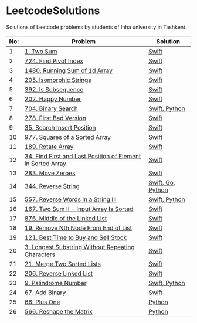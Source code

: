 # LeetcodeSolutions
Solutions of Leetcode problems by students of Inha university in Tashkent

| No: | Problem | Solution |
| --- | --- | --- |
|1| [1. Two Sum        ](https://leetcode.com/problems/two-sum/) | [Swift                ](https://github.com/MJ8393/LeetcodeSolutions/blob/main/LeetcodeSolutions/1.%20Two%20Sum.swift)
|2| [724. Find Pivot Index](https://leetcode.com/problems/find-pivot-index/?envType=study-plan&id=level-1) | [Swift](https://github.com/MJ8393/LeetcodeSolutions/blob/main/LeetcodeSolutions/724.%20Find%20Pivot%20Index.swift)
|3| [1480. Running Sum of 1d Array](https://leetcode.com/problems/running-sum-of-1d-array/?envType=study-plan&id=level-1) | [Swift](https://github.com/MJ8393/LeetcodeSolutions/blob/main/LeetcodeSolutions/1480.%20Running%20Sum%20of%201d%20Array.swift)
|4| [205. Isomorphic Strings](https://leetcode.com/problems/isomorphic-strings/description/?envType=study-plan&id=level-1) | [Swift](https://github.com/MJ8393/LeetcodeSolutions/blob/main/LeetcodeSolutions/205.%20Isomorphic%20Strings.swift)
|5| [392. Is Subsequence](https://leetcode.com/problems/is-subsequence/description/?envType=study-plan&id=level-1) | [Swift](https://github.com/MJ8393/LeetcodeSolutions/blob/main/LeetcodeSolutions/392.%20Is%20Subsequence.swift)
|6| [202. Happy Number](https://leetcode.com/problems/happy-number/description/?envType=study-plan&id=level-2) | [Swift](https://github.com/MJ8393/LeetcodeSolutions/blob/main/LeetcodeSolutions/202.%20Happy%20Number.swift)
|7| [704. Binary Search](https://leetcode.com/problems/binary-search/description/?envType=study-plan&id=algorithm-i) | [Swift](https://github.com/MJ8393/LeetcodeSolutions/blob/main/LeetcodeSolutions/704.%20Binary%20Search.swift)[, Python](https://github.com/MJ8393/LeetcodeSolutions/blob/main/Python/Solution704.py)
|8| [278. First Bad Version](https://leetcode.com/problems/first-bad-version/description/?envType=study-plan&id=algorithm-i) | [Swift](https://github.com/MJ8393/LeetcodeSolutions/blob/main/LeetcodeSolutions/278.%20First%20Bad%20Version.swift)
|9| [35. Search Insert Position](https://leetcode.com/problems/search-insert-position/?envType=study-plan&id=algorithm-i) | [Swift](https://github.com/MJ8393/LeetcodeSolutions/blob/main/LeetcodeSolutions/35.%20Search%20Insert%20Position.swift)
|10| [977. Squares of a Sorted Array](https://leetcode.com/problems/squares-of-a-sorted-array/?envType=study-plan&id=algorithm-i) | [Swift](https://github.com/MJ8393/LeetcodeSolutions/blob/main/LeetcodeSolutions/977.%20Squares%20of%20a%20Sorted%20Array.swift)
|11| [189. Rotate Array](https://leetcode.com/problems/rotate-array/description/) | [Swift](https://github.com/MJ8393/LeetcodeSolutions/blob/main/LeetcodeSolutions/189.%20Rotate%20Array.swift)
|12| [34. Find First and Last Position of Element in Sorted Array](https://leetcode.com/problems/find-first-and-last-position-of-element-in-sorted-array/description/?envType=study-plan&id=algorithm-ii) | [Swift](https://github.com/MJ8393/LeetcodeSolutions/blob/main/LeetcodeSolutions/34.%20Find%20First%20and%20Last%20Position%20of%20Element%20in%20Sorted%20Array.swift)
|13| [283. Move Zeroes](https://leetcode.com/problems/move-zeroes/description/) | [Swift](https://github.com/MJ8393/LeetcodeSolutions/blob/main/LeetcodeSolutions/283.%20Move%20Zeroes.swift)
|14| [344. Reverse String](https://leetcode.com/problems/reverse-string/description/) | [Swift](https://github.com/MJ8393/LeetcodeSolutions/blob/main/LeetcodeSolutions/344.%20Reverse%20String.swift)[, Go](https://github.com/MJ8393/LeetcodeSolutions/blob/main/Go%20Solutions/283.go)[, Python](https://github.com/MJ8393/LeetcodeSolutions/blob/main/Python/Solution344.py)
|15| [557. Reverse Words in a String III](https://leetcode.com/problems/reverse-words-in-a-string-iii/description/) | [Swift](https://github.com/MJ8393/LeetcodeSolutions/blob/main/LeetcodeSolutions/557.%20Reverse%20Words%20in%20a%20String%20III.swift)[, Python](https://github.com/MJ8393/LeetcodeSolutions/blob/main/Python/Solution557.py)
|16| [167. Two Sum II - Input Array Is Sorted](https://leetcode.com/problems/two-sum-ii-input-array-is-sorted/description/) | [Swift](https://github.com/MJ8393/LeetcodeSolutions/blob/main/LeetcodeSolutions/167.%20Two%20Sum%20II%20-%20Input%20Array%20Is%20Sorted.swift)
|17| [876. Middle of the Linked List](https://leetcode.com/problems/middle-of-the-linked-list/description/) | [Swift](https://github.com/MJ8393/LeetcodeSolutions/blob/main/LeetcodeSolutions/876.%20Middle%20of%20the%20Linked%20List.swift)
|18| [19. Remove Nth Node From End of List](https://leetcode.com/problems/remove-nth-node-from-end-of-list/description/) | [Swift](https://github.com/MJ8393/LeetcodeSolutions/blob/main/LeetcodeSolutions/19.%20Remove%20Nth%20Node%20From%20End%20of%20List.swift)
|19| [121. Best Time to Buy and Sell Stock](https://leetcode.com/problems/best-time-to-buy-and-sell-stock/description/) | [Swift](https://github.com/MJ8393/LeetcodeSolutions/blob/main/LeetcodeSolutions/121.%20Best%20Time%20to%20Buy%20and%20Sell%20Stock.swift)
|20| [3. Longest Substring Without Repeating Characters](https://leetcode.com/problems/longest-substring-without-repeating-characters/description/) | [Swift](https://github.com/MJ8393/LeetcodeSolutions/blob/main/LeetcodeSolutions/3.%20Longest%20Substring%20Without%20Repeating%20Characters.swift)
|21| [21. Merge Two Sorted Lists](https://leetcode.com/problems/middle-of-the-linked-list/description/) | [Swift](https://github.com/MJ8393/LeetcodeSolutions/blob/main/LeetcodeSolutions/21.%20Merge%20Two%20Sorted%20Lists.swift)
|22| [206. Reverse Linked List](https://leetcode.com/problems/middle-of-the-linked-list/description/) | [Swift](https://github.com/MJ8393/LeetcodeSolutions/blob/main/LeetcodeSolutions/206.%20Reverse%20Linked%20List.swift)
|23| [9. Palindrome Number](https://leetcode.com/problems/palindrome-number/description/) | [Swift](https://github.com/MJ8393/LeetcodeSolutions/blob/main/LeetcodeSolutions/9.%20Palindrome%20Number.swift)[, Python](https://github.com/MJ8393/LeetcodeSolutions/blob/main/Python/Solution9.py)
|24| [67. Add Binary](https://leetcode.com/problems/add-binary/description/) | [Swift](https://github.com/MJ8393/LeetcodeSolutions/blob/main/LeetcodeSolutions/67.%20Add%20Binary.swift)
|25| [66. Plus One](https://leetcode.com/problems/plus-one/description/) | [Python](https://github.com/MJ8393/LeetcodeSolutions/blob/main/Python/Solution66.py)
|26| [566. Reshape the Matrix](https://leetcode.com/problems/reshape-the-matrix/description/?envType=study-plan&id=data-structure-i?envType=study-plan&id=data-structure-i?envType=study-plan&id=data-structure-i?envType=study-plan&id=data-structure-i) | [Python](https://github.com/MJ8393/LeetcodeSolutions/blob/main/Python/Solution566.py)

